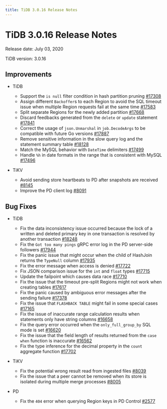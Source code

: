 ```yaml
---
title: TiDB 3.0.16 Release Notes
---
```


# TiDB 3.0.16 Release Notes

Release date: July 03, 2020

TiDB version: 3.0.16

## Improvements

+ TiDB

    - Support the `is null` filter condition in hash partition pruning [#17308](https://github.com/pingcap/tidb/pull/17308)
    - Assign different `Backoffer`s to each Region to avoid the SQL timeout issue when multiple Region requests fail at the same time [#17583](https://github.com/pingcap/tidb/pull/17583)
    - Split separate Regions for the newly added partition [#17668](https://github.com/pingcap/tidb/pull/17668)
    - Discard feedbacks generated from the `delete` or `update` statement [#17841](https://github.com/pingcap/tidb/pull/17841)
    - Correct the usage of `json.Unmarshal` in `job.DecodeArgs` to be compatible with future Go versions [#17887](https://github.com/pingcap/tidb/pull/17887)
    - Remove sensitive information in the slow query log and the statement summary table [#18128](https://github.com/pingcap/tidb/pull/18128)
    - Match the MySQL behavior with `DateTime` delimiters [#17499](https://github.com/pingcap/tidb/pull/17499)
    - Handle `%h` in date formats in the range that is consistent with MySQL [#17496](https://github.com/pingcap/tidb/pull/17496)

+ TiKV

    - Avoid sending store heartbeats to PD after snapshots are received [#8145](https://github.com/tikv/tikv/pull/8145)
    - Improve the PD client log [#8091](https://github.com/tikv/tikv/pull/8091)

## Bug Fixes

+ TiDB

    - Fix the data inconsistency issue occurred because the lock of a written and deleted primary key in one transaction is resolved by another transaction [#18248](https://github.com/pingcap/tidb/pull/18248)
    - Fix the `Got too many pings` gRPC error log in the PD server-side followers [#17944](https://github.com/pingcap/tidb/pull/17944)
    - Fix the panic issue that might occur when the child of HashJoin returns the `TypeNull` column [#17935](https://github.com/pingcap/tidb/pull/17935)
    - Fix the error message when access is denied [#17722](https://github.com/pingcap/tidb/pull/17722)
    - Fix JSON comparison issue for the `int` and `float` types [#17715](https://github.com/pingcap/tidb/pull/17715)
    - Update the failpoint which causes data race [#17710](https://github.com/pingcap/tidb/pull/17710)
    - Fix the issue that the timeout pre-split Regions might not work when creating tables [#17617](https://github.com/pingcap/tidb/pull/17617)
    - Fix the panic caused by ambiguous error messages after the sending failure [#17378](https://github.com/pingcap/tidb/pull/17378)
    - Fix the issue that `FLASHBACK TABLE` might fail in some special cases [#17165](https://github.com/pingcap/tidb/pull/17165)
    - Fix the issue of inaccurate range calculation results when statements only have string columns [#16658](https://github.com/pingcap/tidb/pull/16658)
    - Fix the query error occurred when the `only_full_group_by` SQL mode is set [#16620](https://github.com/pingcap/tidb/pull/16620)
    - Fix the issue that the field length of results returned from the `case when` function is inaccurate [#16562](https://github.com/pingcap/tidb/pull/16562)
    - Fix the type inference for the decimal property in the `count` aggregate function [#17702](https://github.com/pingcap/tidb/pull/17702)

+ TiKV

    - Fix the potential wrong result read from ingested files [#8039](https://github.com/tikv/tikv/pull/8039)
    - Fix the issue that a peer cannot be removed when its store is isolated during multiple merge processes [#8005](https://github.com/tikv/tikv/pull/8005)

+ PD

    - Fix the `404` error when querying Region keys in PD Control [#2577](https://github.com/pingcap/pd/pull/2577)
